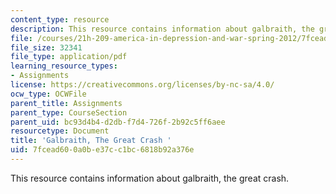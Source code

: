 ```yaml
---
content_type: resource
description: This resource contains information about galbraith, the great crash.
file: /courses/21h-209-america-in-depression-and-war-spring-2012/7fcead600a0be37cc1bc6818b92a376e_MIT21H_209S12_galbraith.pdf
file_size: 32341
file_type: application/pdf
learning_resource_types:
- Assignments
license: https://creativecommons.org/licenses/by-nc-sa/4.0/
ocw_type: OCWFile
parent_title: Assignments
parent_type: CourseSection
parent_uid: bc93d4b4-d2db-f7d4-726f-2b92c5ff6aee
resourcetype: Document
title: 'Galbraith, The Great Crash '
uid: 7fcead60-0a0b-e37c-c1bc-6818b92a376e
---
```

This resource contains information about galbraith, the great crash.